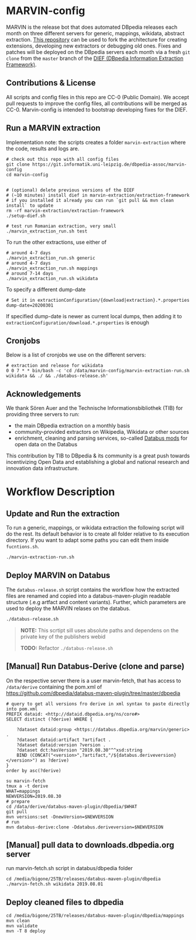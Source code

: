 # MARVIN-config

MARVIN is the release bot that does automated DBpedia releases each month on three different servers for generic, mappings, wikidata, abstract extraction. 
[This repository](https://git.informatik.uni-leipzig.de/dbpedia-assoc/marvin-config) can be used to fork the architecture for creating extensions, developing new extractors or debugging old ones. 
Fixes and patches will be deployed on the DBpedia servers each month via a fresh `git clone` from the `master` branch of the [DIEF (DBpedia Information Extraction Framework)](https://github.com/dbpedia/extraction-framework/). 

## Contributions & License
All scripts and config files in this repo are CC-0 (Public Domain). 
We accept pull requests to improve the config files, all contributions will be merged as CC-0. 
Marvin-config is intended to bootstrap developing fixes for the DIEF.

## Run a MARVIN extraction

Implementation note: the scripts creates a folder `marvin-extraction` where the code, results and logs are. 

```
# check out this repo with all config files
git clone https://git.informatik.uni-leipzig.de/dbpedia-assoc/marvin-config
cd marvin-config


# (optional) delete previous versions of the DIEF
# (~10 minutes) install dief in marvin-extraction/extraction-framework
# if you installed it already you can run `git pull && mvn clean install` to update
rm -rf marvin-extraction/extraction-framework
./setup-dief.sh

# test run Romanian extraction, very small
./marvin_extraction_run.sh test
```

To run the other extractions, use either of
```
# around 4-7 days
./marvin_extraction_run.sh generic
# around 4-7 days
./marvin_extraction_run.sh mappings
# around 7-14 days
./marvin_extraction_run.sh wikidata
```

To specify a different dump-date
```
# Set it in extractionConfiguration/{download|extraction}.*.properties
dump-date=20200301
```
If specified dump-date is newer as current local dumps, then adding it to `extractionConfiguration/download.*.properties` is enough
## Cronjobs

Below is a list of cronjobs we use on the different servers:

```
# extraction and release for wikidata
0 0 7 * * bin/bash -c 'cd /data/marvin-config/marvin-extraction-run.sh wikidata && ./ && ./databus-release.sh'
```

## 

## Acknowledgements
We thank Sören Auer and the Technische Informationsbibliothek (TIB) for providing three servers to run:

* the main DBpedia extraction on a monthly basis 
* community-provided extractors on Wikipedia, Wikidata or other sources 
* enrichment, cleaning and parsing services, so-called [Databus mods](https://github.com/dbpedia/databus-mods/) for open data on the Databus

This contribution by TIB to DBpedia & its community is a great push towards incentivizing Open Data and establishing a global and national research and innovation data infrastructure. 

# Workflow Description

## Update and Run the extraction

To run a generic, mappings, or wikidata extraction the following script will do the rest.
Its default behavior is to create all folder relative to its execution directory.
If you want to adapt some paths you can edit them inside `fucntions.sh`.

```bash
./marvin-extraction-run.sh
```

## Deploy MARVIN on Databus


The `databus-release.sh` script contains the workflow how the extracted files are renamed and copied into a databus-maven-plugin readable structure (.e.g artfact and content variants). 
Further, which parameters are used to deploy the MARVIN relases on the databus.

```bash
./databus-release.sh
```

> **NOTE:** This scrtipt sill uses absolute paths and dependens on the private key of the publishers webid
>
> **TODO:** Refactor `./databus-release.sh`

## [Manual] Run Databus-Derive (clone and parse)
On the respective server there is a user marvin-fetch, that has access to `/data/derive` containing the pom.xml of https://github.com/dbpedia/databus-maven-plugin/tree/master/dbpedia

```
# query to get all versions fro derive in xml syntax to paste directly into pom.xml
PREFIX dataid: <http://dataid.dbpedia.org/ns/core#>
SELECT distinct (?derive) WHERE {

    ?dataset dataid:group <https://databus.dbpedia.org/marvin/generic> .
    ?dataset dataid:artifact ?artifact .
    ?dataset dataid:version ?version .
    ?dataset dct:hasVersion "2019.08.30"^^xsd:string
	BIND (CONCAT("<version>",?artifact,"/${databus.deriveversion}</version>") as ?derive)
}
order by asc(?derive)
```


```
su marvin-fetch
tmux a -t derive
WHAT=mappings
NEWVERSION=2019.08.30
# prepare
cd /data/derive/databus-maven-plugin/dbpedia/$WHAT
git pull
mvn versions:set -DnewVersion=$NEWVERSION
# run
mvn databus-derive:clone -Ddatabus.deriveversion=$NEWVERSION
```

## [Manual] pull data to downloads.dbpedia.org server
run marvin-fetch.sh script in databus/dbpedia folder

```
cd /media/bigone/25TB/releases/databus-maven-plugin/dbpedia
./marvin-fetch.sh wikidata 2019.08.01

```

## Deploy cleaned files to dbpedia

```
cd /media/bigone/25TB/releases/databus-maven-plugin/dbpedia/mappings
mvn clean 
mvn validate
mvn -T 8 deploy
```

